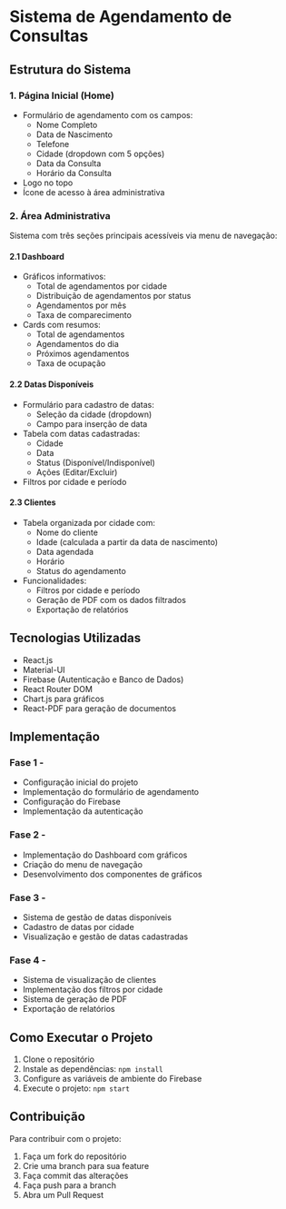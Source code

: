 # Sistema de Agendamento de Consultas

## Estrutura do Sistema

### 1. Página Inicial (Home)
- Formulário de agendamento com os campos:
  - Nome Completo
  - Data de Nascimento
  - Telefone
  - Cidade (dropdown com 5 opções)
  - Data da Consulta
  - Horário da Consulta
- Logo no topo
- Ícone de acesso à área administrativa

### 2. Área Administrativa
Sistema com três seções principais acessíveis via menu de navegação:

#### 2.1 Dashboard
- Gráficos informativos:
  - Total de agendamentos por cidade
  - Distribuição de agendamentos por status
  - Agendamentos por mês
  - Taxa de comparecimento
- Cards com resumos:
  - Total de agendamentos
  - Agendamentos do dia
  - Próximos agendamentos
  - Taxa de ocupação

#### 2.2 Datas Disponíveis
- Formulário para cadastro de datas:
  - Seleção da cidade (dropdown)
  - Campo para inserção de data
- Tabela com datas cadastradas:
  - Cidade
  - Data
  - Status (Disponível/Indisponível)
  - Ações (Editar/Excluir)
- Filtros por cidade e período

#### 2.3 Clientes
- Tabela organizada por cidade com:
  - Nome do cliente
  - Idade (calculada a partir da data de nascimento)
  - Data agendada
  - Horário
  - Status do agendamento
- Funcionalidades:
  - Filtros por cidade e período
  - Geração de PDF com os dados filtrados
  - Exportação de relatórios

## Tecnologias Utilizadas
- React.js
- Material-UI
- Firebase (Autenticação e Banco de Dados)
- React Router DOM
- Chart.js para gráficos
- React-PDF para geração de documentos

## Implementação

### Fase 1 - 
- Configuração inicial do projeto
- Implementação do formulário de agendamento
- Configuração do Firebase
- Implementação da autenticação

### Fase 2 - 
- Implementação do Dashboard com gráficos
- Criação do menu de navegação
- Desenvolvimento dos componentes de gráficos

### Fase 3 - 
- Sistema de gestão de datas disponíveis
- Cadastro de datas por cidade
- Visualização e gestão de datas cadastradas

### Fase 4 - 
- Sistema de visualização de clientes
- Implementação dos filtros por cidade
- Sistema de geração de PDF
- Exportação de relatórios

## Como Executar o Projeto
1. Clone o repositório
2. Instale as dependências: `npm install`
3. Configure as variáveis de ambiente do Firebase
4. Execute o projeto: `npm start`

## Contribuição
Para contribuir com o projeto:
1. Faça um fork do repositório
2. Crie uma branch para sua feature
3. Faça commit das alterações
4. Faça push para a branch
5. Abra um Pull Request